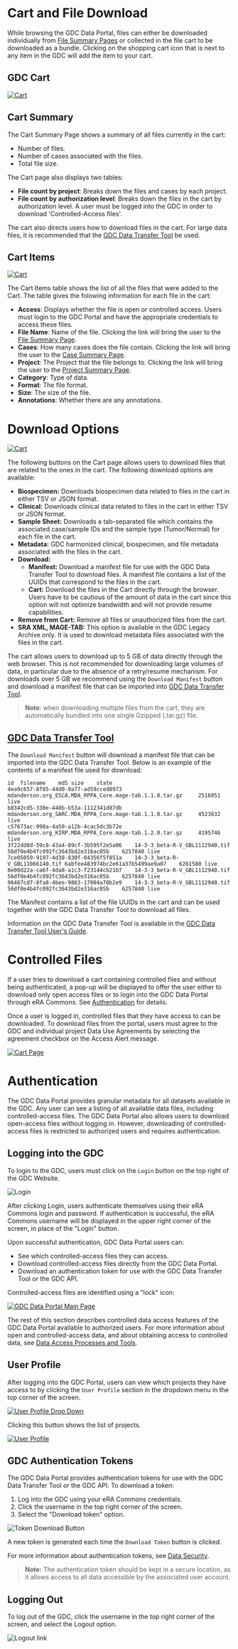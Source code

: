 # Cart and File Download

While browsing the GDC Data Portal, files can either be downloaded individually from [File Summary Pages](Repository.md#file-summary-page) or collected in the file cart to be downloaded as a bundle.  Clicking on the shopping cart icon that is next to any item in the GDC will add the item to your cart.

## GDC Cart

[![Cart](images/cart-overview_v2.png)](images/cart-overview_v2.png "Click to see the full image.")

## Cart Summary

The Cart Summary Page shows a summary of all files currently in the cart:

* Number of files.
* Number of cases associated with the files.
* Total file size.

The Cart page also displays two tables:

* __File count by project__: Breaks down the files and cases by each project.
* __File count by authorization level__: Breaks down the files in the cart by authorization level.  A user must be logged into the GDC in order to download 'Controlled-Access files'.

The cart also directs users how to download files in the cart.  For large data files, it is recommended that the [GDC Data Transfer Tool](https://gdc.cancer.gov/access-data/gdc-data-transfer-tool) be used.

## Cart Items

[![Cart](images/gdc-cart-items_v2.png)](images/gdc-cart-items_v2.png "Click to see the full image.")

The Cart Items table shows the list of all the files that were added to the Cart.  The table gives the folowing information for each file in the cart:

* __Access__: Displays whether the file is open or controlled access.  Users must login to the GDC Portal and have the appropriate credentials to access these files.
* __File Name__: Name of the file.  Clicking the link will bring the user to the [File Summary Page](#file-summary-page).
* __Cases__: How many cases does the file contain.  Clicking the link will bring the user to the [Case Summary Page](Exploration.md#case-summary-page).
* __Project__: The Project that the file belongs to.  Clicking the link will bring the user to the [Project Summary Page](Projects.md#project-summary-page).
* __Category__: Type of data.
* __Format__: The file format.
* __Size__: The size of the file.
* __Annotations__: Whether there are any annotations.

# Download Options

[![Cart](images/gdc-download-options_v2.png)](images/gdc-download-options_v2.png "Click to see the full image.")

The following buttons on the Cart page allows users to download files that are related to the ones in the cart.  The following download options are available:

* __Biospecimen:__ Downloads biospecimen data related to files in the cart in either TSV or JSON format.
* __Clinical:__ Downloads clinical data related to files in the cart in either TSV or JSON format.
* __Sample Sheet:__ Downloads a tab-separated file which contains the associated case/sample IDs and the sample type (Tumor/Normal) for each file in the cart.
* __Metadata:__ GDC harmonized clinical, biospecimen, and file metadata associated with the files in the cart.
* __Download:__
    * __Manifest:__ Download a manifest file for use with the GDC Data Transfer Tool to download files.  A manifest file contains a list of the UUIDs that correspond to the files in the cart.
    * __Cart:__ Download the files in the Cart directly through the browser. Users have to be cautious of the amount of data in the cart since this option will not optimize bandwidth and will not provide resume capabilities.
* __Remove from Cart:__ Remove all files or unauthorized files from the cart.
* __SRA XML, MAGE-TAB:__ This option is available in the GDC Legacy Archive only. It is used to download metadata files associated with the files in the cart.

The cart allows users to download up to 5 GB of data directly through the web browser. This is not recommended for downloading large volumes of data, in particular due to the absence of a retry/resume mechanism. For downloads over 5 GB we recommend using the `Download Manifest` button and download a manifest file that can be imported into [GDC Data Transfer Tool](https://docs.gdc.cancer.gov/Data_Transfer_Tool/Users_Guide/Getting_Started/).

>__Note__: when downloading multiple files from the cart, they are automatically bundled into one single Gzipped (.tar.gz) file.

## [GDC Data Transfer Tool](https://gdc.cancer.gov/access-data/gdc-data-transfer-tool)

The `Download Manifest` button will download a manifest file that can be imported into the GDC Data Transfer Tool.   Below is an example of the contents of a manifest file used for download:

```manifest
id	filename	md5	size	state
4ea9c657-8f85-44d0-9a77-ad59cced8973	mdanderson.org_ESCA.MDA_RPPA_Core.mage-tab.1.1.0.tar.gz		2516051	live
b8342cd5-330e-440b-b53a-1112341d87db	mdanderson.org_SARC.MDA_RPPA_Core.mage-tab.1.1.0.tar.gz		4523632	live
c57673ac-998a-4a50-a12b-4cac5dc3b72e	mdanderson.org_KIRP.MDA_RPPA_Core.mage-tab.1.2.0.tar.gz		4195746	live
3f22dd8d-59c8-43a4-89cf-3b595f2e5a06	14-3-3_beta-R-V_GBL1112940.tif	56df0e4b4fc092fc3643bd2e316ac05b	6257840	live
7ce05059-9197-4d38-830f-04356f5f851a	14-3-3_beta-R-V_GBL11066140.tif	6abfee483974bc2e61a37b5499ae9a07	6261580	live
8e00d22a-ca6f-4da8-a1c3-f23144cb21b7	14-3-3_beta-R-V_GBL1112940.tif	56df0e4b4fc092fc3643bd2e316ac05b	6257840	live
96487cd7-8fa8-4bee-9863-17004a70b2e9	14-3-3_beta-R-V_GBL1112940.tif	56df0e4b4fc092fc3643bd2e316ac05b	6257840	live
```

The Manifest contains a list of the file UUIDs in the cart and can be used together with the GDC Data Transfer Tool to download all files.

Information on the GDC Data Transfer Tool is available in the [GDC Data Transfer Tool User's Guide](../../Data_Transfer_Tool/Users_Guide/Getting_Started.md).

# Controlled Files

If a user tries to download a cart containing controlled files and without being authenticated, a pop-up will be displayed to offer the user either to download only open access files or to login into the GDC Data Portal through eRA Commons. See [Authentication](#Authentication) for details.

Once a user is logged in, controlled files that they have access to can be downloaded. To download files from the portal, users must agree to the GDC and individual project Data Use Agreements by selecting the agreement checkbox on the Access Alert message. 

[![Cart Page](images/gdc-data-portal-download-cart_v2.png)](images/gdc-data-portal-download-cart_v2.png "Click to see the full image.")

# Authentication

The GDC Data Portal provides granular metadata for all datasets available in the GDC. Any user can see a listing of all available data files, including controlled-access files. The GDC Data Portal also allows users to download open-access files without logging in. However, downloading of controlled-access files is restricted to authorized users and requires authentication.

## Logging into the GDC

To login to the GDC, users must click on the `Login` button on the top right of the GDC Website.

![Login](images/gdc-login.png)

After clicking Login, users authenticate themselves using their eRA Commons login and password.  If authentication is successful, the eRA Commons username will be displayed in the upper right corner of the screen, in place of the "Login" button.

Upon successful authentication, GDC Data Portal users can:

- See which controlled-access files they can access.
- Download controlled-access files directly from the GDC Data Portal.
- Download an authentication token for use with the GDC Data Transfer Tool or the GDC API.

Controlled-access files are identified using a "lock" icon:

[![GDC Data Portal Main Page](images/gdc-data-portal-controlled-files.png)](images/gdc-data-portal-controlled-files.png "Click to see the full image.")

The rest of this section describes controlled data access features of the GDC Data Portal available to authorized users. For more information about open and controlled-access data, and about obtaining access to controlled data, see [Data Access Processes and Tools](https://gdc.cancer.gov/access-data/data-access-processes-and-tools).

## User Profile

After logging into the GDC Portal, users can view which projects they have access to by clicking the `User Profile` section in the dropdown menu in the top corner of the screen.

[![User Profile Drop Down](images/gdc-user-profile-dropdown.png)](images/gdc-user-profile-dropdown.png "Click to see the full image.")

Clicking this button shows the list of projects.

[![User Profile](images/gdc-user-profile.png)](images/gdc-user-profile.png "Click to see the full image.")

## GDC Authentication Tokens

The GDC Data Portal provides authentication tokens for use with the GDC Data Transfer Tool or the GDC API. To download a token:

1. Log into the GDC using your eRA Commons credentials.
2. Click the username in the top right corner of the screen.
3. Select the "Download token" option.

![Token Download Button](images/gdc-data-portal-token-download.png)

A new token is generated each time the `Download Token` button is clicked.

For more information about authentication tokens, see [Data Security](../../Data/Data_Security/Data_Security.md#authentication-tokens).

>__Note:__ The authentication token should be kept in a secure location, as it allows access to all data accessible by the associated user account.

## Logging Out

To log out of the GDC, click the username in the top right corner of the screen, and select the Logout option.

![Logout link](images/gdc-data-portal-token-download.png)